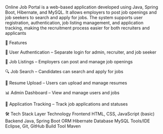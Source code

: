Online Job Portal is a web-based application developed using Java, Spring Boot, Hibernate, and MySQL. It allows employers to post job openings and job seekers to search and apply for jobs. The system supports user registration, authentication, job listing management, and application tracking, making the recruitment process easier for both recruiters and applicants


📌 Features

🔐 User Authentication – Separate login for admin, recruiter, and job seeker

🧾 Job Listings – Employers can post and manage job openings

🔍 Job Search – Candidates can search and apply for jobs

📂 Resume Upload – Users can upload and manage resumes

📊 Admin Dashboard – View and manage users and jobs

📅 Application Tracking – Track job applications and statuses

🛠 Tech Stack
Layer	Technology
Frontend	HTML, CSS, JavaScript (basic)
Backend	Java, Spring Boot
ORM	Hibernate
Database	MySQL
Tools/IDE	Eclipse, Git, GitHub
Build Tool	Maven
